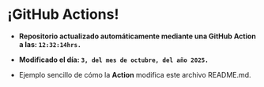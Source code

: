 # ¡GitHub Actions!
* **Repositorio actualizado automáticamente mediante una GitHub Action a las: `12:32:14hrs.`**
* **Modificado el día: `3, del mes de octubre, del año 2025.`**

* Ejemplo sencillo de cómo la **Action** modifica este archivo README.md.
